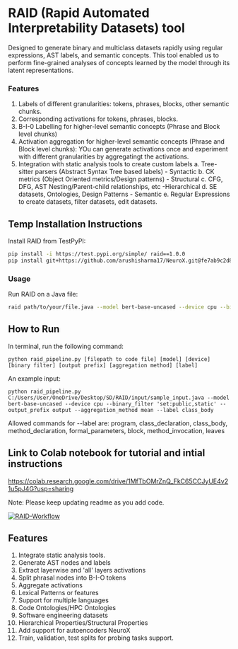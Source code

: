 # RAID (Rapid Automated Interpretability Datasets) tool
Designed to generate binary and multiclass datasets rapidly using regular expressions, AST labels, and semantic concepts. This tool enabled us to perform fine-grained analyses of concepts learned by the model through its latent representations. 

### Features
1. Labels of different granularities: tokens, phrases, blocks, other semantic chunks.
2. Corresponding activations for tokens, phrases, blocks.
4. B-I-0 Labelling for higher-level semantic concepts (Phrase and Block level chunks)
5. Activation aggregation for higher-level semantic concepts (Phrase and Block level chunks): YOu can generate activations once and experiment with different granularities by aggregatingt the activations.
6. Integration with static analysis tools to create custom labels
   a. Tree-sitter parsers (Abstract Syntax Tree based labels) - Syntactic
   b. CK metrics (Object Oriented metrics/Design patterns) - Structural
   c. CFG, DFG, AST Nesting/Parent-child relationships, etc -Hierarchical
   d. SE datasets, Ontologies, Design Patterns - Semantic
   e. Regular Expressions to create datasets, filter datasets, edit datasets.

## Temp Installation Instructions

Install RAID from TestPyPI:

```bash
pip install -i https://test.pypi.org/simple/ raid==1.0.0
pip install git+https://github.com/arushisharma17/NeuroX.git@fe7ab9c2d8eb1b4b3f93de73b8eaae57a6fc67b7
```

### Usage

Run RAID on a Java file:

```bash
raid path/to/your/file.java --model bert-base-uncased --device cpu --binary_filter "set:public,static" --output_prefix output --aggregation_method mean --label class_body
```
   

## How to Run
In terminal, run the following command:
```
python raid_pipeline.py [filepath to code file] [model] [device] [binary filter] [output prefix] [aggregation method] [label]
```
An example input:
```
python raid_pipeline.py C:/Users/User/OneDrive/Desktop/SD/RAID/input/sample_input.java --model bert-base-uncased --device cpu --binary_filter 'set:public,static' --output_prefix output --aggregation_method mean --label class_body
```
Allowed commands for --label are: program, class_declaration, class_body, method_declaration, formal_parameters, block, method_invocation, leaves

## Link to Colab notebook for tutorial and intial instructions

https://colab.research.google.com/drive/1MfTbOMrZnQ_FkC65CCJyUE4v21u5pJ4G?usp=sharing

Note: Please keep updating readme as you add code. 


[![RAID-Workflow](https://github.com/user-attachments/assets/fdf16639-70f5-4f7e-b20b-762a5cdcaaba)](https://docs.google.com/drawings/d/1LEqqQ_1dJ7MWrBR_2kRZF71bF8Sv6TiDTebAvaGkFX0/edit?usp=sharing)

## Features
1. Integrate static analysis tools. 
2. Generate AST nodes and labels
3. Extract layerwise and 'all' layers activations
4. Split phrasal nodes into B-I-O tokens
5. Aggregate activations
6. Lexical Patterns or features
7. Support for multiple languages
8. Code Ontologies/HPC Ontologies
9. Software engineering datasets
10. Hierarchical Properties/Structural Properties
11. Add support for autoencoders NeuroX
12. Train, validation, test splits for probing tasks support.
